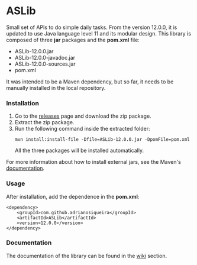 # ASLib

Small set of APIs to do simple daily tasks. From the version 12.0.0, it is updated to use Java language level 11 and its modular design. This library is composed of three **jar** packages and the **pom.xml** file:

- ASLib-12.0.0.jar
- ASLib-12.0.0-javadoc.jar
- ASLib-12.0.0-sources.jar
- pom.xml

It was intended to be a Maven dependency, but so far, it needs to be manually installed in the local repository.

### Installation

1. Go to the [releases](https://github.com/AdrianoSiqueira/ASLib/releases/latest "latest release") page and download the zip package.
1. Extract the zip package.
1. Run the following command inside the extracted folder:
   ```shell
   mvn install:install-file -Dfile=ASLib-12.0.0.jar -DpomFile=pom.xml
   ```
   All the three packages will be installed automatically.

For more information about how to install external jars, see the Maven's [documentation](https://maven.apache.org/guides/mini/guide-3rd-party-jars-local.html).

### Usage

After installation, add the dependence in the **pom.xml**:

```
<dependency>
    <groupId>com.github.adrianosiqueira</groupId>
    <artifactId>ASLib</artifactId>
    <version>12.0.0</version>
</dependency>
```

### Documentation

The documentation of the library can be found in the [wiki](https://github.com/AdrianoSiqueira/ASLib/wiki) section.
